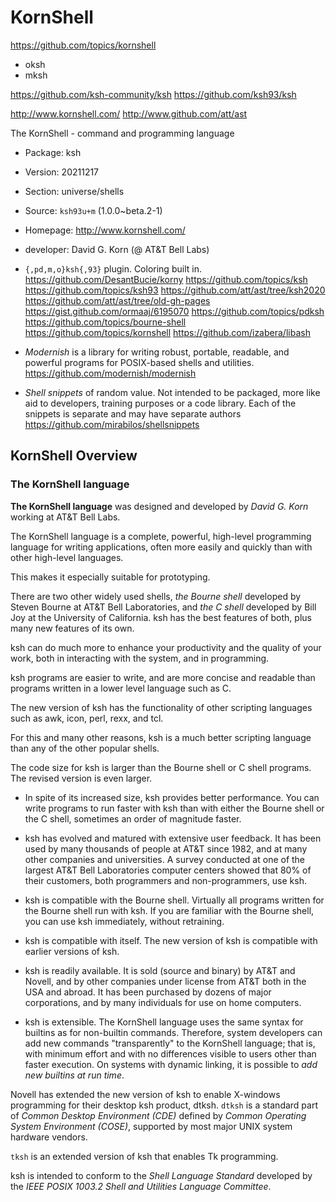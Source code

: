 # KornShell

https://github.com/topics/kornshell

- oksh
- mksh

https://github.com/ksh-community/ksh
https://github.com/ksh93/ksh

http://www.kornshell.com/
http://www.github.com/att/ast

The KornShell - command and programming language
- Package: ksh
- Version: 20211217
- Section: universe/shells
- Source: `ksh93u+m` (1.0.0~beta.2-1)
- Homepage: http://www.kornshell.com/
- developer: David G. Korn (@ AT&T Bell Labs)



- `{,pd,m,o}ksh{,93}` plugin. Coloring built in.
https://github.com/DesantBucie/korny
https://github.com/topics/ksh
https://github.com/topics/ksh93
https://github.com/att/ast/tree/ksh2020
https://github.com/att/ast/tree/old-gh-pages
https://gist.github.com/ormaaj/6195070
https://github.com/topics/pdksh
https://github.com/topics/bourne-shell
https://github.com/topics/kornshell
https://github.com/izabera/libash

* *Modernish* is a library for writing robust, portable, readable, and powerful programs for POSIX-based shells and utilities.
https://github.com/modernish/modernish

* *Shell snippets* of random value. Not intended to be packaged, more like aid to developers, training purposes or a code library. Each of the snippets is separate and may have separate authors
https://github.com/mirabilos/shellsnippets

## KornShell Overview

### The KornShell language

**The KornShell language** was designed and developed by *David G. Korn* working at AT&T Bell Labs.

The KornShell language is a complete, powerful, high-level programming language for writing applications, often more easily and quickly than with other high-level languages.

This makes it especially suitable for prototyping.

There are two other widely used shells, *the Bourne shell* developed by Steven Bourne at AT&T Bell Laboratories, and *the C shell* developed by Bill Joy at the University of California. ksh has the best features of both, plus many new features of its own.

ksh can do much more to enhance your productivity and the quality of your work, both in interacting with the system, and in programming.

ksh programs are easier to write, and are more concise and readable than programs written in a lower level language such as C.

The new version of ksh has the functionality of other scripting languages such as awk, icon, perl, rexx, and tcl.

For this and many other reasons, ksh is a much better scripting language than any of the other popular shells. 

The code size for ksh is larger than the Bourne shell or C shell programs. The revised version is even larger.

- In spite of its increased size, ksh provides better performance. 
You can write programs to run faster with ksh than with either the Bourne shell or the C shell, sometimes an order of magnitude faster.

- ksh has evolved and matured with extensive user feedback. 
It has been used by many thousands of people at AT&T since 1982, and at many other companies and universities. A survey conducted at one of the largest AT&T Bell Laboratories computer centers showed that 80% of their customers, both programmers and non-programmers, use ksh. 

- ksh is compatible with the Bourne shell. 
Virtually all programs written for the Bourne shell run with ksh. If you are familiar with the Bourne shell, you can use ksh immediately, without retraining.

- ksh is compatible with itself. 
The new version of ksh is compatible with earlier versions of ksh. 

- ksh is readily available. 
It is sold (source and binary) by AT&T and Novell, and by other companies under license from AT&T both in the USA and abroad. It has been purchased by dozens of major corporations, and by many individuals for use on home computers.

- ksh is extensible. 
The KornShell language uses the same syntax for builtins as for non-builtin commands. Therefore, system developers can add new commands "transparently" to the KornShell language; that is, with minimum effort and with no differences visible to users other than faster execution. On systems with dynamic linking, it is possible to *add new builtins at run time*. 

Novell has extended the new version of ksh to enable X-windows programming for their desktop ksh product, dtksh. `dtksh` is a standard part of *Common Desktop Environment (CDE)* defined by *Common Operating System Environment (COSE)*, supported by most major UNIX system hardware vendors.

`tksh` is an extended version of ksh that enables Tk programming.

ksh is intended to conform to the *Shell Language Standard* developed by the *IEEE POSIX 1003.2 Shell and Utilities Language Committee*.
